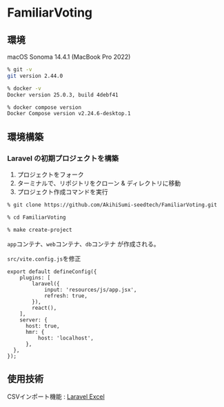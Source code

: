 # FamiliarVoting

## 環境

macOS Sonoma 14.4.1 (MacBook Pro 2022)

```zsh
% git -v
git version 2.44.0

% docker -v
Docker version 25.0.3, build 4debf41

% docker compose version
Docker Compose version v2.24.6-desktop.1
```

## 環境構築

### Laravel の初期プロジェクトを構築

1. プロジェクトをフォーク
2. ターミナルで、リポジトリをクローン & ディレクトリに移動
3. プロジェクト作成コマンドを実行

```zsh
% git clone https://github.com/AkihiSumi-seedtech/FamiliarVoting.git

% cd FamiliarVoting

% make create-project
```

`app`コンテナ、`web`コンテナ、`db`コンテナ が作成される。

`src/vite.config.js`を修正

```
export default defineConfig({
    plugins: [
        laravel({
            input: 'resources/js/app.jsx',
            refresh: true,
        }),
        react(),
    ],
    server: {
      host: true,
      hmr: {
          host: 'localhost',
      },
  },
});
```

## 使用技術

CSVインポート機能 : [Laravel Excel](https://laravel-excel.com)